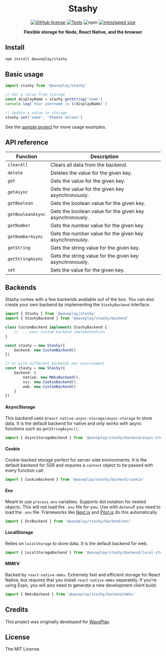 <h1 align="center">Stashy</h1>

<div align="center">

[![GitHub license](https://img.shields.io/github/license/Wave-Play/stashy?style=flat)](https://github.com/Wave-Play/stashy/blob/main/LICENSE) [![Tests](https://github.com/Wave-Play/stashy/workflows/CI/badge.svg)](https://github.com/Wave-Play/stashy/actions) ![npm](https://img.shields.io/npm/v/@waveplay/stashy) [![minizipped size](https://badgen.net/bundlephobia/minzip/@waveplay/stashy)](https://bundlephobia.com/result?p=@waveplay/stashy)

**Flexible storage for Node, React Native, and the browser**

</div>

## Install

```bash
npm install @waveplay/stashy
```

## Basic usage

```ts
import stashy from '@waveplay/stashy'

// Get a value from storage
const displayName = stashy.getString('name')
console.log(`Your username is ${displayName}`)

// Update a value in storage
stashy.set('name', 'Pkmmte Xeleon')
```

See the [sample project](https://github.com/Wave-Play/stashy/tree/master/examples/basic-example) for more usage examples.

## API reference

| Function          | Description                                              |
| ----------------- | -------------------------------------------------------- |
| `clearAll`        | Clears all data from the backend.                        |
| `delete`          | Deletes the value for the given key.                     |
| `get`             | Gets the value for the given key.                        |
| `getAsync`        | Gets the value for the given key asynchronously.         |
| `getBoolean`      | Gets the boolean value for the given key.                |
| `getBooleanAsync` | Gets the boolean value for the given key asynchronously. |
| `getNumber`       | Gets the number value for the given key.                 |
| `getNumberAsync`  | Gets the number value for the given key asynchronously.  |
| `getString`       | Gets the string value for the given key.                 |
| `getStringAsync`  | Gets the string value for the given key asynchronously.  |
| `set`             | Sets the value for the given key.                        |

## Backends

Stashy comes with a few backends available out of the box. You can also create your own backend by implementing the `StashyBackend` interface.

```ts
import { Stashy } from '@waveplay/stashy'
import { StashyBackend } from '@waveplay/stashy/backend'

class CustomBackend implements StashyBackend {
	// ... your custom backend implementation
}

const stashy = new Stashy({
	backend: new CustomBackend()
})

// or with different backends per environment
const stashy = new Stashy({
	backend: {
		native: new MmkvBackend(),
		ssr: new CookieBackend(),
		web: new CustomBackend()
	}
})
```

#### AsyncStorage

This backend uses `@react-native-async-storage/async-storage` to store data. It is the default backend for native and only works with async functions such as `getStringAsync()`.

```ts
import { AsyncStorageBackend } from '@waveplay/stashy/backend/async-storage'
```

#### Cookie

Cookie-backed storage perfect for server-side environments. It is the default backend for SSR and requires a `context` object to be passed with every function call.

```ts
import { CookieBackend } from '@waveplay/stashy/backend/cookie'
```

#### Env

Meant to use `process.env` variables. Supports dot notation for nested objects. This will not load the `.env` file for you. Use with `dotenv`if you need to load the `.env` file. Frameworks like [Next.js](https://nextjs.org/) and [Pilot.js](https://github.com/Wave-Play/pilot/) do this automatically.

```ts
import { EnvBackend } from '@waveplay/stashy/backend/env'
```

#### LocalStorage

Relies on `localStorage` to store data. It is the default backend for web.

```ts
import { LocalStorageBackend } from '@waveplay/stashy/backend/local-storage'
```

#### MMKV

Backed by `react-native-mmkv`. Extremely fast and efficient storage for React Native, but requires that you install `react-native-mmkv` separately. If you're using Expo, you will also need to generate a new development client build.

```ts
import { MmkvBackend } from '@waveplay/stashy/backend/mmkv'
```

## Credits

This project was originally developed for [WavePlay](https://waveplay.com).

## License

The MIT License.
